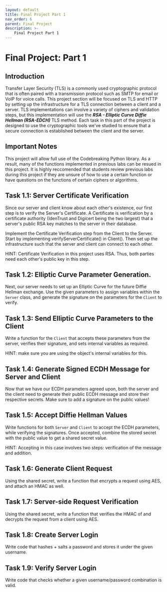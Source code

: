 ```yaml
---
layout: default
title: Final Project Part 1
nav_order: 6
parent: Final Project
description: >-
    Final Project Part 1
---
```


# Final Project: Part 1

## Introduction 

Transfer Layer Security (TLS) is a commonly used cryptographic protocol that is often paired with a transmission protocol such as SMTP for email or VoIP for voice calls. This project section will be focused on TLS and HTTP by setting up the infrastructure for a TLS connection between a client and a server. TLS implementations can involve a variety of ciphers and validation steps, but this implementation will use the ***RSA - Elliptic Curve Diffie Hellman (RSA-EDCH)*** TLS method. Each task in this part of the project is designed to use the cryptographic tools we've studied to ensure that a secure connection is established between the client and the server. 

## Important Notes

This project will allow full use of the Codebreaking Python library. As a result, many of the functions implemented in previous labs can be resued in this project. It is highly reccomended that students review previous labs during this project if they are unsure of how to use a certain function or have questions on the functions of certain ciphers or algorithms. 

## Task 1.1: Server Certificate Verification

Since our server and client know about each other's existence, our first step is to verify the Server's Certificate. A Certificate is verification by a certificate authority (IdenTrust and Digicert being the two largest) that a server's public RSA key matches to the server in their database. 

Implement the Certificate Verification step from the Client to the Server. Start by implementing verifyServerCertificate() in Client(). Then set up the infrastructure such that the server and client can connect to each other. 

HINT: Certificate Verification in this project uses RSA. Thus, both parties need each other's public key in this step. 

## Task 1.2: Elliptic Curve Parameter Generation. 

Next, our server needs to set up an Elliptic Curve for the future Diffie Hellman exchange. Use the given parameters to assign variables within the `Server` class, and generate the signature on the parameters for the `Client` to verify.

##  Task 1.3: Send Elliptic Curve Parameters to the Client
Write a function for the `Client` that accepts these parameters from the server, verifies their signature, and sets internal variables as required.

HINT: make sure you are using the object's internal variables for this. 

##  Task 1.4: Generate Signed ECDH Message for Server and Client 
Now that we have our ECDH parameters agreed upon, both the server and the client need to generate their public ECDH message and store their respective secrets. Make sure to add a signature on the public values!

##  Task 1.5: Accept Diffie Hellman Values 
Write functions for both `Server` and `Client` to accept the ECDH parameters, while verifying the signatures. Once accepted, combine the stored secret with the public value to get a shared secret value.

HINT: Accepting in this case involves two steps: verification of the message and addition.

##  Task 1.6: Generate Client Request
Using the shared secret, write a function that encrypts a request using AES, and attach an HMAC as well.

## Task 1.7: Server-side Request Verification
Using the shared secret, write a function that verifies the HMAC of and decrypts the request from a client using AES.

## Task 1.8: Create Server Login
Write code that hashes + salts a password and stores it under the given username.

## Task 1.9: Verify Server Login 
Write code that checks whether a given username/password combination is valid.